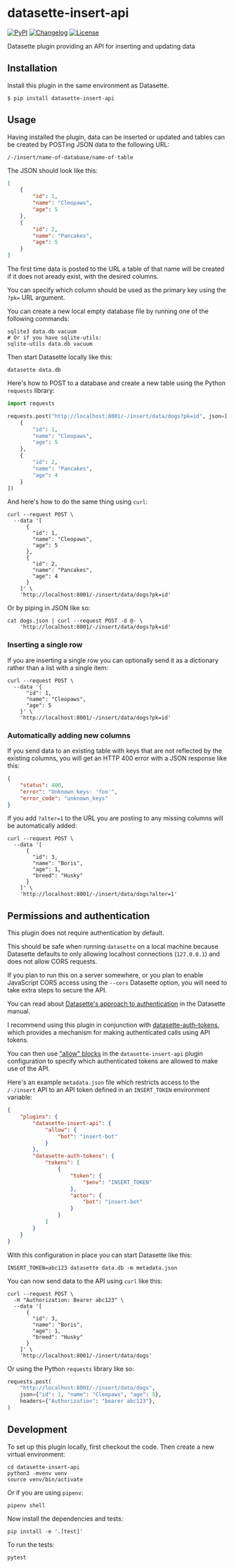 # datasette-insert-api

[![PyPI](https://img.shields.io/pypi/v/datasette-insert-api.svg)](https://pypi.org/project/datasette-insert-api/)
[![Changelog](https://img.shields.io/github/v/release/simonw/datasette-insert-api?include_prereleases&label=changelog)](https://github.com/simonw/datasette-insert-api/releases)
[![License](https://img.shields.io/badge/license-Apache%202.0-blue.svg)](https://github.com/simonw/datasette-insert-api/blob/master/LICENSE)

Datasette plugin providing an API for inserting and updating data

## Installation

Install this plugin in the same environment as Datasette.

    $ pip install datasette-insert-api

## Usage

Having installed the plugin, data can be inserted or updated and tables can be created by POSTing JSON data to the following URL:

    /-/insert/name-of-database/name-of-table

The JSON should look like this:

```json
[
    {
        "id": 1,
        "name": "Cleopaws",
        "age": 5
    },
    {
        "id": 2,
        "name": "Pancakes",
        "age": 5
    }
]
```

The first time data is posted to the URL a table of that name will be created if it does not aready exist, with the desired columns.

You can specify which column should be used as the primary key using the `?pk=` URL argument.

You can create a new local empty database file by running one of the following commands:

    sqlite3 data.db vacuum
    # Or if you have sqlite-utils:
    sqlite-utils data.db vacuum

Then start Datasette locally like this:

    datasette data.db

Here's how to POST to a database and create a new table using the Python `requests` library:

```python
import requests

requests.post("http://localhost:8001/-/insert/data/dogs?pk=id", json=[
    {
        "id": 1,
        "name": "Cleopaws",
        "age": 5
    },
    {
        "id": 2,
        "name": "Pancakes",
        "age": 4
    }
])
```
And here's how to do the same thing using `curl`:

```
curl --request POST \
  --data '[
      {
        "id": 1,
        "name": "Cleopaws",
        "age": 5
      },
      {
        "id": 2,
        "name": "Pancakes",
        "age": 4
      }
    ]' \
    'http://localhost:8001/-/insert/data/dogs?pk=id'
```
Or by piping in JSON like so:

    cat dogs.json | curl --request POST -d @- \
        'http://localhost:8001/-/insert/data/dogs?pk=id'

### Inserting a single row

If you are inserting a single row you can optionally send it as a dictionary rather than a list with a single item:

```
curl --request POST \
  --data '{
      "id": 1,
      "name": "Cleopaws",
      "age": 5
    }' \
    'http://localhost:8001/-/insert/data/dogs?pk=id'
```

### Automatically adding new columns

If you send data to an existing table with keys that are not reflected by the existing columns, you will get an HTTP 400 error with a JSON response like this:

```json
{
    "status": 400,
    "error": "Unknown keys: 'foo'",
    "error_code": "unknown_keys"
}
```

If you add `?alter=1` to the URL you are posting to any missing columns will be automatically added:

```
curl --request POST \
  --data '[
      {
        "id": 3,
        "name": "Boris",
        "age": 1,
        "breed": "Husky"
      }
    ]' \
    'http://localhost:8001/-/insert/data/dogs?alter=1'
```
## Permissions and authentication

This plugin does not require authentication by default.

This should be safe when running `datasette` on a local machine because Datasette defaults to only allowing localhost connections (`127.0.0.1`) and does not allow CORS requests.

If you plan to run this on a server somewhere, or you plan to enable JavaScript CORS access using the `--cors` Datasette option, you will need to take extra steps to secure the API.

You can read about [Datasette's approach to authentication](https://datasette.readthedocs.io/en/stable/authentication.html) in the Datasette manual.

I recommend using this plugin in conjunction with [datasette-auth-tokens](https://github.com/simonw/datasette-auth-tokens), which provides a mechanism for making authenticated calls using API tokens.

You can then use ["allow" blocks](https://datasette.readthedocs.io/en/stable/authentication.html#defining-permissions-with-allow-blocks) in the `datasette-insert-api` plugin configuration to specify which authenticated tokens are allowed to make use of the API.

Here's an example `metadata.json` file which restricts access to the `/-/insert` API to an API token defined in an `INSERT_TOKEN` environment variable:

```json
{
    "plugins": {
        "datasette-insert-api": {
            "allow": {
                "bot": "insert-bot"
            }
        },
        "datasette-auth-tokens": {
            "tokens": [
                {
                    "token": {
                        "$env": "INSERT_TOKEN"
                    },
                    "actor": {
                        "bot": "insert-bot"
                    }
                }
            ]
        }
    }
}
```
With this configuration in place you can start Datasette like this:

    INSERT_TOKEN=abc123 datasette data.db -m metadata.json

You can now send data to the API using `curl` like this:

```
curl --request POST \
  -H "Authorization: Bearer abc123" \
  --data '[
      {
        "id": 3,
        "name": "Boris",
        "age": 1,
        "breed": "Husky"
      }
    ]' \
    'http://localhost:8001/-/insert/data/dogs'
```

Or using the Python `requests` library like so:

```python
requests.post(
    "http://localhost:8001/-/insert/data/dogs",
    json={"id": 1, "name": "Cleopaws", "age": 5},
    headers={"Authorization": "bearer abc123"},
)
```

## Development

To set up this plugin locally, first checkout the code. Then create a new virtual environment:

    cd datasette-insert-api
    python3 -mvenv venv
    source venv/bin/activate

Or if you are using `pipenv`:

    pipenv shell

Now install the dependencies and tests:

    pip install -e '.[test]'

To run the tests:

    pytest
